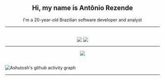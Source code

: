 <h2 align=center>Hi, my name is Antônio Rezende</h2>

<p align=center>I'm a 20-year-old Brazilian software developer and analyst</p>
  
<hr>
<br>

<div align=center>
<img align=center src="https://github-readme-stats.vercel.app/api?username=A5Rezende&show_icons=true&theme=dark" />
<img align=center src="https://github-readme-stats.vercel.app/api/top-langs/?username=A5Rezende&layout=donut-vertical&theme=dark" />
</div>


<hr>
<div align=center>
<img align="center" src="https://profile-counter.glitch.me/%7BA5Rezende%7D/count.svg" />
</div>

<br>

![Ashutosh's github activity graph](https://github-readme-activity-graph.vercel.app/graph?username=A5Rezende&custom_title=HISTÓRICO%20DE%20ATIVIDADE&hide_border=true&theme=high-contrast)

<hr>

<div align=center>


</div>
